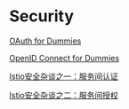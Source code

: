 # Security

[OAuth for Dummies](https://github.com/acappella2017/articles/issues/1)

[OpenID Connect for Dummies](https://github.com/acappella2017/articles/issues/2)

[Istio安全杂谈之一：服务间认证](https://github.com/acappella2017/articles/issues/3)

[Istio安全杂谈之二：服务间授权](https://github.com/acappella2017/articles/issues/4)
